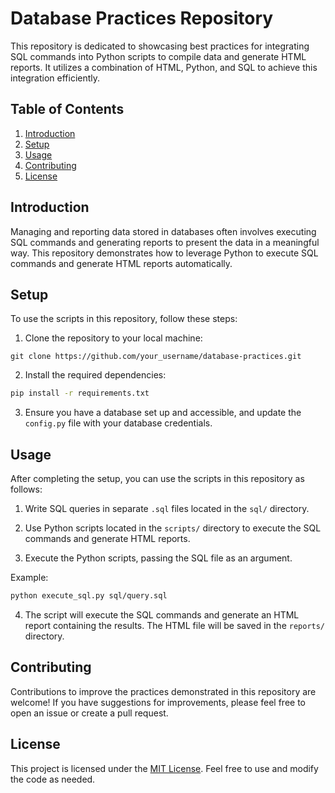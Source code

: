 # Database Practices Repository

This repository is dedicated to showcasing best practices for integrating SQL commands into Python scripts to compile data and generate HTML reports. It utilizes a combination of HTML, Python, and SQL to achieve this integration efficiently.

## Table of Contents

1. [Introduction](#introduction)
2. [Setup](#setup)
3. [Usage](#usage)
4. [Contributing](#contributing)
5. [License](#license)

## Introduction

Managing and reporting data stored in databases often involves executing SQL commands and generating reports to present the data in a meaningful way. This repository demonstrates how to leverage Python to execute SQL commands and generate HTML reports automatically.

## Setup

To use the scripts in this repository, follow these steps:

1. Clone the repository to your local machine:

```
git clone https://github.com/your_username/database-practices.git
```

2. Install the required dependencies:

```bash
pip install -r requirements.txt
```

3. Ensure you have a database set up and accessible, and update the `config.py` file with your database credentials.

## Usage

After completing the setup, you can use the scripts in this repository as follows:

1. Write SQL queries in separate `.sql` files located in the `sql/` directory.

2. Use Python scripts located in the `scripts/` directory to execute the SQL commands and generate HTML reports.

3. Execute the Python scripts, passing the SQL file as an argument.

Example:

```bash
python execute_sql.py sql/query.sql
```

4. The script will execute the SQL commands and generate an HTML report containing the results. The HTML file will be saved in the `reports/` directory.

## Contributing

Contributions to improve the practices demonstrated in this repository are welcome! If you have suggestions for improvements, please feel free to open an issue or create a pull request.

## License

This project is licensed under the [MIT License](LICENSE). Feel free to use and modify the code as needed.
